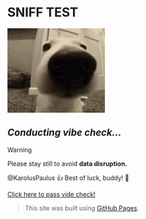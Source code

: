 # **SNIFF TEST**

![Dog close-up](gif/dog.gif)
## *Conducting vibe check...*
> [!WARNING]
> Please stay still to avoid **data disruption.**

@KarolusPaulus :+1: Best of luck, buddy! :dog:

[Click here to pass vide check!](happydog.md)

> This site was built using [GitHub Pages](https://pages.github.com/).